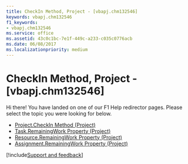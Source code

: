```yaml
---
title: CheckIn Method, Project - [vbapj.chm132546]
keywords: vbapj.chm132546
f1_keywords:
- vbapj.chm132546
ms.service: office
ms.assetid: 43c0c1bc-7e1f-449c-a233-c035c0776acb
ms.date: 06/08/2017
ms.localizationpriority: medium
---
```



# CheckIn Method, Project - [vbapj.chm132546]

Hi there! You have landed on one of our F1 Help redirector pages. Please select the topic you were looking for below.

- [Project.CheckIn Method (Project)](https://msdn.microsoft.com/library/9620bd94-4b75-5c7e-2993-5018c5bb84e3%28Office.15%29.aspx)
- [Task.RemainingWork Property (Project)](https://msdn.microsoft.com/library/7fbd527d-d9f5-424e-fa5e-5eb6534ad28b%28Office.15%29.aspx)
- [Resource.RemainingWork Property (Project)](https://msdn.microsoft.com/library/fe1e6503-4b6e-7b92-b907-7e12c02a4389%28Office.15%29.aspx)
- [Assignment.RemainingWork Property (Project)](https://msdn.microsoft.com/library/94ff4bd9-502c-69f0-a2c2-ac457e677558%28Office.15%29.aspx)

[!include[Support and feedback](~/includes/feedback-boilerplate.md)]